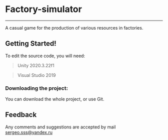 # Factory-simulator
---
A casual game for the production of various resources in factories.

## Getting Started!
To edit the source code, you will need:
> Unity 2020.3.22f1

> Visual Studio 2019
### Downloading the project:
You can download the whole project, or use Git.

## Feedback
Any comments and suggestions are accepted by mail sergeo.sss@yandex.ru
